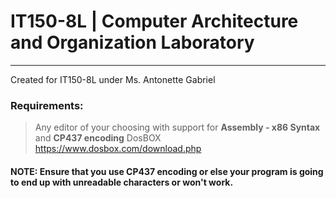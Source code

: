 # IT150-8L | Computer Architecture and Organization Laboratory
***
Created for IT150-8L under Ms. Antonette Gabriel

### Requirements:
> Any editor of your choosing with support for **Assembly - x86 Syntax** and **CP437 encoding**
> DosBOX https://www.dosbox.com/download.php

#### NOTE: Ensure that you use CP437 encoding or else your program is going to end up with unreadable characters or won't work.
